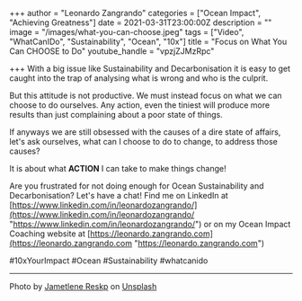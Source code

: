 +++
author = "Leonardo Zangrando"
categories = ["Ocean Impact", "Achieving Greatness"]
date = 2021-03-31T23:00:00Z
description = ""
image = "/images/what-you-can-choose.jpeg"
tags = ["Video", "WhatCanIDo", "Sustainability", "Ocean", "10x"]
title = "Focus on What You Can CHOOSE to Do"
youtube_handle = "vpzjZJMzRpc"

+++
With a big issue like Sustainability and Decarbonisation it is easy to get caught into the trap of analysing what is wrong and who is the culprit.

But this attitude is not productive. We must instead focus on what we can choose to do ourselves. Any action, even the tiniest will produce more results than just complaining about a poor state of things.

If anyways we are still obsessed with the causes of a dire state of affairs, let's ask ourselves, what can I choose to do to change, to address those causes?

It is about what **ACTION** I can take to make things change!

Are you frustrated for not doing enough for Ocean Sustainability and Decarbonisation? Let's have a chat! Find me on LinkedIn at [https://www.linkedin.com/in/leonardozangrando/](https://www.linkedin.com/in/leonardozangrando/ "https://www.linkedin.com/in/leonardozangrando/") or on my Ocean Impact Coaching website at [https://leonardo.zangrando.com](https://leonardo.zangrando.com "https://leonardo.zangrando.com")

\#10xYourImpact #Ocean #Sustainability #whatcanido

***

Photo by [Jametlene Reskp](https://unsplash.com/@reskp?utm_source=unsplash&utm_medium=referral&utm_content=creditCopyText) on [Unsplash](https://unsplash.com/s/photos/choice?utm_source=unsplash&utm_medium=referral&utm_content=creditCopyText)